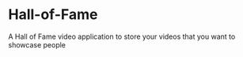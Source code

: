 # Hall-of-Fame
A Hall of Fame video application to store your videos that you want to showcase people
